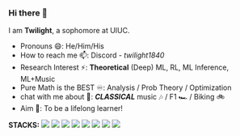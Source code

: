 ### Hi there 👋
I am **Twilight**, a sophomore at UIUC.
-  Pronouns 😄: He/Him/His
-  How to reach me 📫: Discord - *twilight1840*
-  Research Interest ⚡: **Theoretical** (Deep) ML, RL, ML Inference, ML+Music
-  Pure Math is the BEST ♾️: Analysis / Prob Theory / Optimization
-  chat with me about 💬: ***CLASSICAL*** music 🎶 / F1 🏎️ / Biking 🚲
-  Aim 🙌: To be a lifelong learner!

**STACKS:**
![](https://img.shields.io/badge/-Pytorch-red)
![](https://img.shields.io/badge/-Matplotlib-blue)
![](https://img.shields.io/badge/-Numpy-darkgreen)
![]("https://img.shields.io/badge/latex-%23008080.svg?style=for-the-badge&logo=latex&logoColor=white")
![](https://img.shields.io/badge/-C%2B%2B-lightgrey)
![](https://img.shields.io/badge/-C-white)
![](https://img.shields.io/badge/-x86-black)
![](https://img.shields.io/badge/-LaTeX-brown)
